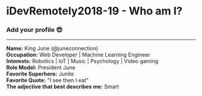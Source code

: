 # iDevRemotely2018-19 - Who am I? 
### Add your profile 😎 

___

**Name:** King June (@juneconnection) <br>
**Occupation:** Web Developer | Machine Learning Engineer <br>
**Interests:** Robotics | IoT | Music | Psychology | Video gaming <br>
**Role Model:** President June <br>
**Favorite Superhero:** Junite <br>
**Favorite Quote:** "I see then I eat" <br>
**The adjective that best describes me:** Smart<br>



